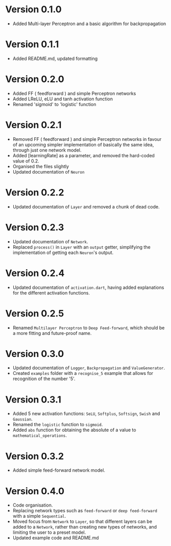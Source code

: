# Version 0.1.0

- Added Multi-layer Perceptron and a basic algorithm for backpropagation

# Version 0.1.1

- Added README.md, updated formatting

# Version 0.2.0

- Added FF ( feedforward ) and simple Perceptron networks
- Added LReLU, eLU and tanh activation function
- Renamed 'sigmoid' to 'logistic' function

# Version 0.2.1

- Removed FF ( feedforward ) and simple Perceptron networks in favour of an upcoming simpler implementation of basically the same idea, through just one network model.
- Added [learningRate] as a parameter, and removed the hard-coded value of 0.2.
- Organised the files slightly
- Updated documentation of `Neuron`

# Version 0.2.2

- Updated documentation of `Layer` and removed a chunk of dead code.

# Version 0.2.3

- Updated documentation of `Network`.
- Replaced `process()` in `Layer` with an `output` getter, simplifying the implementation of getting each `Neuron`'s output.

# Version 0.2.4

- Updated documentation of `activation.dart`, having added explanations for the different activation functions.

# Version 0.2.5

- Renamed `Multilayer Perceptron` to `Deep Feed-forward`, which should be a more fitting and future-proof name.

# Version 0.3.0

- Updated documentation of `Logger`, `Backpropagation` and `ValueGenerator`.
- Created `examples` folder with a `recognise_5` example that allows for recognition of the number '5'.

# Version 0.3.1

- Added 5 new activation functions: `SeLU`, `Softplus`, `Softsign`, `Swish` and `Gaussian`.
- Renamed the `logistic` function to `sigmoid`.
- Added `abs` function for obtaining the absolute of a value to `mathematical_operations`.

# Version 0.3.2

- Added simple feed-forward network model.

# Version 0.4.0

- Code organisation.
- Replacing network types such as `feed-forward` or `deep feed-forward` with a simple `Sequential`.
- Moved focus from `Network` to `Layer`, so that different layers can be added to a `Network`, rather than creating new types of networks, and limiting the user to a preset model.
- Updated example code and README.md